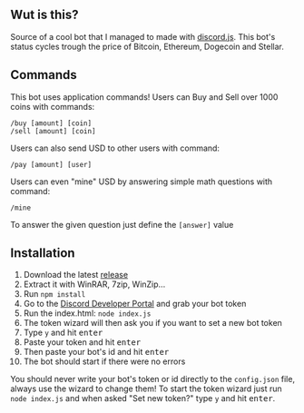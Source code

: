 ## Wut is this?
Source of a cool bot that I managed to made with [discord.js](https://github.com/discordjs/discord.js). 
This bot's status cycles trough the price of Bitcoin, Ethereum, Dogecoin and Stellar.

## Commands
This bot uses application commands!
Users can Buy and Sell over 1000 coins with commands:
```
/buy [amount] [coin]
/sell [amount] [coin]
```

Users can also send USD to other users with command:
```
/pay [amount] [user]
```

Users can even "mine" USD by answering simple math questions with command:
```
/mine
```
To answer the given question just define the `[answer]` value

## Installation

1.  Download the latest [release](https://github.com/JAAKKQ/DiscordBot/releases)
2.  Extract it with WinRAR, 7zip, WinZip...
3.  Run `npm install`
4.  Go to the [Discord Developer Portal](https://discord.com/developers/applications) and grab your bot token
5.  Run the index.html: `node index.js` 
6.  The token wizard will then ask you if you want to set a new bot token
7.  Type `y` and hit <kbd>enter</kbd>
8.  Paste your token and hit <kbd>enter</kbd>
9.  Then paste your bot's id and hit <kbd>enter</kbd>
10.  The bot should start if there were no errors

You should never write your bot's token or id directly to the `config.json` file, always use the wizard to change them!
To start the token wizard just run `node index.js` and when asked "Set new token?" type `y` and hit <kbd>enter</kbd>.

